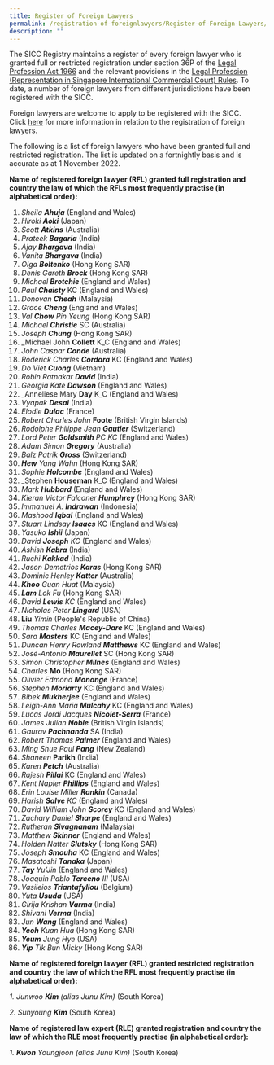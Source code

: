 ```yaml
---
title: Register of Foreign Lawyers
permalink: /registration-of-foreignlawyers/Register-of-Foreign-Lawyers/
description: ""
---
```

The SICC Registry maintains a register of every foreign lawyer who is granted full or restricted registration under section 36P of the [Legal Profession Act 1966](https://sso.agc.gov.sg/Act/LPA1966) and the relevant provisions in the [Legal Profession (Representation in Singapore International Commercial Court) Rules](https://sso.agc.gov.sg/SL/LPA1966-S851-2014?DocDate=20181022 "Legal Profession (Representation in Singapore International Commercial Court) Rules 2014"). To date, a number of foreign lawyers from different jurisdictions have been registered with the SICC.

Foreign lawyers are welcome to apply to be registered with the SICC. Click [here](https://www.sicc.gov.sg/registration-of-foreign-lawyers/registration-of-foreign-lawyers) for more information in relation to the registration of foreign lawyers.

The following is a list of foreign lawyers who have been granted full and restricted registration. The list is updated on a fortnightly basis and is accurate as at 1 November 2022.

**Name of registered foreign lawyer (RFL) granted full registration and country the law of which the RFLs most frequently practise (in alphabetical order):**

1.  _Sheila **Ahuja**_ (England and Wales)
2.  _Hiroki **Aoki**_ (Japan)
3.  _Scott **Atkins**_ (Australia)
4.  _Prateek **Bagaria**_ (India)
5.  _Ajay **Bhargava**_ (India)
6.  _Vanita **Bhargava**_ (India)
7.  _Olga **Boltenko**_ (Hong Kong SAR)
8.  _Denis Gareth **Brock**_ (Hong Kong SAR)
9.  _Michael **Brotchie**_ (England and Wales)
10.  _Paul_ **_Chaisty_** KC (England and Wales)
11.  _Donovan **Cheah**_ (Malaysia)
12.  _Grace **Cheng**_ (England and Wales)
13.  _Val **Chow** Pin Yeung_ (Hong Kong SAR)
14.  _Michael **Christie**_ SC (Australia)
15.  _Joseph **Chung**_ (Hong Kong SAR)
16.  _Michael John **Collett** K_C (England and Wales)
17.  _John Caspar **Conde**_ (Australia)
18.  _Roderick Charles **Cordara**_ KC (England and Wales)
19.  _Do Viet_ **_Cuong_** (Vietnam)
20.  _Robin Ratnakar **David**_ (India)
21.  _Georgia Kate **Dawson**_ (England and Wales)
22.  _Anneliese Mary **Day** K_C (England and Wales)
23.  _Vyapak **Desai**_ (India)
24.  _Elodie **Dulac**_ (France)
25.  _Robert Charles John_ **Foote** (British Virgin Islands)
26.  _Rodolphe Philippe Jean **Gautier**_ (Switzerland)
27.  _Lord Peter **Goldsmith** PC KC_ (England and Wales)
28.  _Adam Simon **Gregory**_ (Australia)
29.  _Balz Patrik **Gross**_ (Switzerland)
30.  **_Hew_** _Yang Wahn_ (Hong Kong SAR)
31.  _Sophie **Holcombe**_ (England and Wales)
32.  _Stephen **Houseman** K_C (England and Wales)
33.  _Mark **Hubbard**_ (England and Wales)
34.  _Kieran Victor Falconer **Humphrey**_ (Hong Kong SAR)
35.  _Immanuel A._ **_Indrawan_** (Indonesia)
36.  _Mashood **Iqbal**_ (England and Wales)
37.  _Stuart Lindsay **Isaacs**_ KC (England and Wales)
38.  _Yasuko **Ishii**_ (Japan)
39.  _David **Joseph** KC_ (England and Wales)
40.  _Ashish **Kabra**_ (India)
41.  _Ruchi_ **_Kakkad_** (India)
42.  _Jason Demetrios **Karas**_ (Hong Kong SAR)
43.  _Dominic Henley **Katter**_ (Australia)
44.  **_Khoo_** _Guan Huat_ (Malaysia)
45.  **_Lam_** _Lok Fu_ (Hong Kong SAR)
46.  _David **Lewis** KC_ (England and Wales)
47.  _Nicholas Peter_ **_Lingard_** (USA)
48.  **Liu** _Yimin_ (People's Republic of China)
49.  _Thomas Charles **Macey-Dare**_ KC (England and Wales)
50.  _Sara **Masters**_ KC (England and Wales)
51.  _Duncan Henry Rowland **Matthews**_ KC (England and Wales)
52.  _José-Antonio **Maurellet**_ SC (Hong Kong SAR)
53.  _Simon Christopher **Milnes**_ (England and Wales)
54.  _Charles_ **Mo** (Hong Kong SAR)
55.  _Olivier Edmond **Monange**_ (France)
56.  _Stephen **Moriarty**_ KC (England and Wales)
57.  _Bibek **Mukherjee**_ (England and Wales)
58.  _Leigh-Ann Maria **Mulcahy**_ KC (England and Wales)
59.  _Lucas Jordi Jacques **Nicolet-Serra**_ (France)
60.  _James Julian_ **_Noble_** (British Virgin Islands)
61.  _Gaurav **Pachnanda**_ SA (India)
62.  _Robert Thomas **Palmer**_ (England and Wales)
63.  _Ming Shue Paul **Pang**_ (New Zealand)
64.  _Shaneen_ **Parikh** (India)
65.  _Karen_ _**Petch**_ (Australia)
66.  _Rajesh **Pillai**_ KC (England and Wales)
67.  _Kent Napier **Phillips**_ (England and Wales)
68.  _Erin Louise Miller **Rankin**_ (Canada)
69.  _Harish **Salve** KC_ (England and Wales)
70.  _David William John **Scorey**_ KC (England and Wales)
71.  _Zachary Daniel **Sharpe**_ (England and Wales)
72.  _Rutheran **Sivagnanam**_ (Malaysia)
73.  _Matthew **Skinner**_ (England and Wales)
74.  _Holden Natter_ **_Slutsky_** (Hong Kong SAR)
75.  _Joseph **Smouha**_ KC (England and Wales)
76.  _Masatoshi **Tanaka**_ (Japan)
77.  **_Tay_** _Yu’Jin_ (England and Wales)
78.  _Joaquin Pablo **Terceno** III_ (USA)
79.  _Vasileios **Triantafyllou**_ (Belgium)
80.  _Yuta **Usuda**_ (USA)
81.  _Girija Krishan **Varma**_ (India)
82.  _Shivani **Verma**_ (India)
83.  _Jun **Wang**_ (England and Wales)
84.  **_Yeoh_** _Kuan Hua_ (Hong Kong SAR)
85.  _**Yeum** Jung Hye_ (USA)
86.  _**Yip** Tik Bun Micky_ (Hong Kong SAR)

**Name of registered foreign lawyer (RFL) granted restricted registration and country the law of which the RFL most frequently practise (in alphabetical order):**

_1\. Junwoo **Kim** (alias Junu Kim)_ (South Korea)

_2\. Sunyoung **Kim**_ (South Korea)

**Name of registered law expert (RLE) granted registration and country the law of which the RLE most frequently practise (in alphabetical order):**

_1. **Kwon** Youngjoon (alias Junu Kim)_ (South Korea)